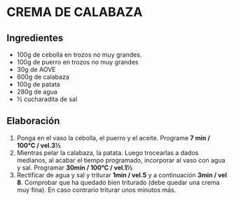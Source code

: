 CREMA DE CALABAZA
=================


Ingredientes
------------

- 100g de cebolla en trozos no muy grandes.
- 100g de puerro en trozos no muy grandes
- 30g de AOVE
- 600g de calabaza
- 100g de patata
- 280g de agua
- ½ cucharadita de sal


Elaboración
-----------

1. Ponga en el vaso la cebolla, el puerro y el aceite. Programe **7 min / 100°C / vel.3½**
2. Mientras pelar la calabaza, la patata. Luego trocearlas a dados medianos, al acabar el tiempo programado, incorporar al vaso con agua y sal. Programar **30min / 100°C / vel.1½**
3. Rectificar de agua y sal y triturar **1min / vel.5** y a continuación **3min / vel 8**. Comprobar que ha quedado bien triturado (debe quedar una crema muy fina). En caso contrario triturar unos minutos más.
